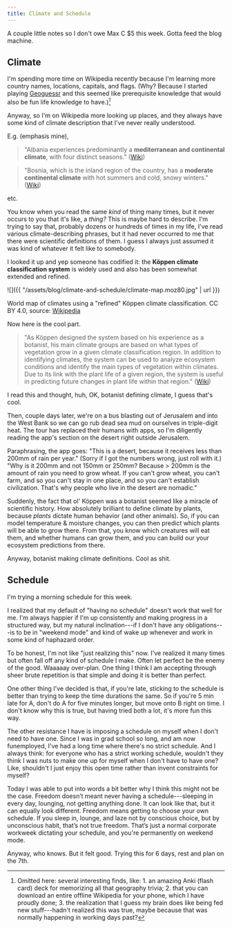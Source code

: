 ```yaml
---
title: Climate and Schedule
---
```


A couple little notes so I don't owe Max C $5 this week. Gotta feed the blog machine.

## Climate

I'm spending more time on Wikipedia recently because I'm learning more country names, locations, capitals, and flags. (Why? Because I started playing [Geoguessr](https://www.geoguessr.com/) and this seemed like prerequisite knowledge that would also be fun life knowledge to have.)[^omitted]

[^omitted]: Omitted here: several interesting finds, like: 1. an amazing Anki (flash card) deck for memorizing all that geography trivia; 2. that you can download an entire offline Wikipedia for your phone, which I have proudly done; 3. the realization that I guess my brain does like being fed new stuff---hadn't realized this was true, maybe because that was normally happening in working days past?

Anyway, so I'm on Wikipedia more looking up places, and they always have some kind of climate description that I've never really understood.

E.g. (emphasis mine),

> "Albania experiences predominantly a **mediterranean and continental climate**, with four distinct seasons." ([Wiki](https://en.wikipedia.org/wiki/Albania))

> "Bosnia, which is the inland region of the country, has a **moderate continental climate** with hot summers and cold, snowy winters." ([Wiki](https://en.wikipedia.org/wiki/Bosnia_and_Herzegovina))

etc.

You know when you read the same _kind_ of thing  many times, but it never occurs to you that it's like, a _thing?_ This is maybe hard to describe. I'm trying to say that, probably dozens or hundreds of times in my life, I've read various climate-describing phrases, but it had never occurred to me that there were scientific definitions of them. I guess I always just assumed it was kind of whatever it felt like to somebody.

I looked it up and yep someone has codified it: the **Köppen climate classification system** is widely used and also has been somewhat extended and refined.

![]({{ "/assets/blog/climate-and-schedule/climate-map.moz80.jpg" | url }})

<p class="figcaption">
World map of climates using a "refined" Köppen climate classification.
CC BY 4.0, source: <a href="https://en.wikipedia.org/wiki/K%C3%B6ppen_climate_classification">Wikipedia</a>
</p>

Now here is the cool part.

> "As Köppen designed the system based on his experience as a botanist, his main climate groups are based on what types of vegetation grow in a given climate classification region. In addition to identifying climates, the system can be used to analyze ecosystem conditions and identify the main types of vegetation within climates. Due to its link with the plant life of a given region, the system is useful in predicting future changes in plant life within that region." ([Wiki](https://en.wikipedia.org/wiki/K%C3%B6ppen_climate_classification))

I read this and thought, huh, OK, botanist defining climate, I guess that's cool.

Then, couple days later, we're on a bus blasting out of Jerusalem and into the West Bank so we can go rub dead sea mud on ourselves in triple-digit heat. The tour has replaced their humans with apps, so I'm diligently reading the app's section on the desert right outside Jerusalem.

Paraphrasing, the app goes: "This is a desert, because it receives less than 200mm of rain per year." (Sorry if I got the numbers wrong, just roll with it.) "Why is it 200mm and not 150mm or 250mm? Because > 200mm is the amount of rain you need to grow wheat. If you can't grow wheat, you can't farm, and so you can't stay in one place, and so you can't establish civilization. That's why people who live in the desert are nomadic."

Suddenly, the fact that ol' Köppen was a botanist seemed like a miracle of scientific history. How absolutely brilliant to define climate by plants, because _plants_ dictate human behavior (and other animals). So, if you can model temperature & moisture changes, you can then predict which plants will be able to grow there. From that, you know which creatures will eat them, and whether humans can grow them, and you can build our your ecosystem predictions from there.

Anyway, botanist making climate definitions. Cool as shit.

## Schedule

I'm trying a morning schedule for this week.

I realized that my default of "having no schedule" doesn't work that well for me. I'm always happier if I'm up consistently and making progress in a structured way, but my natural inclination---if I don't have any obligations---is to be in "weekend mode" and kind of wake up whenever and work in some kind of haphazard order.

To be honest, I'm not like "just realizing this" now. I've realized it many times but often fall off any kind of schedule I make. Often let perfect be the enemy of the good. Waaaaay over-plan. One thing I think I am accepting through sheer brute repetition is that simple and doing it is better than perfect.

One other thing I've decided is that, if you're late, sticking to the schedule is better than trying to keep the time durations the same. So if you're 5 min late for A, don't do A for five minutes longer, but move onto B right on time. I don't know why this is true, but having tried both a lot, it's more fun this way.

The other resistance I have is imposing a schedule on myself when I don't need to have one. Since I was in grad school so long, and am now funemployed, I've had a long time where there's no strict schedule. And I always think: for everyone who has a strict working schedule, wouldn't they think I was nuts to make one up for myself when I don't have to have one? Like, shouldn't I just enjoy this open time rather than invent constraints for myself?

Today I was able to put into words a bit better why I think this might not be the case. Freedom doesn’t meant never having a schedule---sleeping in every day, lounging, not getting anything done. It can look like that, but it can equally look different. Freedom means getting to choose your own schedule. If you sleep in, lounge, and laze not by conscious choice, but by unconscious habit, that’s not true freedom. That’s just a normal corporate workweek dictating your schedule, and you're permanently on weekend mode.

Anyway, who knows. But it felt good. Trying this for 6 days, rest and plan on the 7th.

